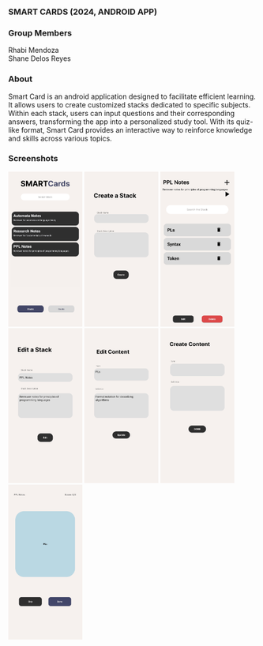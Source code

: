 ### SMART CARDS (2024, ANDROID APP)

### Group Members
Rhabi Mendoza <br>
Shane Delos Reyes <br>

### About
Smart Card is an android application designed to facilitate efficient learning. It allows users to create customized stacks dedicated to specific subjects. Within each stack, users can input questions and their corresponding answers, transforming the app into a personalized study tool. With its quiz-like format, Smart Card provides an interactive way to reinforce knowledge and skills across various topics.

### Screenshots
<img src="/screenshots/1.png" alt="Screenshot" width="150">
<img src="/screenshots/2.png" alt="Screenshot" width="150">
<img src="/screenshots/3.png" alt="Screenshot" width="150">
<img src="/screenshots/4.png" alt="Screenshot" width="150">
<img src="/screenshots/5.png" alt="Screenshot" width="150">
<img src="/screenshots/6.png" alt="Screenshot" width="150">
<img src="/screenshots/7.png" alt="Screenshot" width="150">
